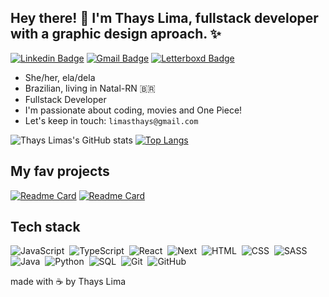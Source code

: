 ## Hey there! 👋 I'm Thays Lima, fullstack developer with a graphic design aproach. ✨

[![Linkedin Badge](https://img.shields.io/badge/-LinkedIn-141321?style=for-the-badge&logo=linkedin&link=https://www.linkedin.com/in/limasthays/)](https://www.linkedin.com/in/limasthays/) [![Gmail Badge](https://img.shields.io/badge/-Gmail-141321?style=for-the-badge&logo=gmail&link=mailto:limasthays@gmail.com)](mailto:limasthays@gmail.com) [![Letterboxd Badge](https://img.shields.io/badge/-Letterboxd-141321?style=for-the-badge&logo=letterboxd&link=https://letterboxd.com/thayslima/)](https://letterboxd.com/thayslima/)


- She/her, ela/dela
- Brazilian, living in Natal-RN  🇧🇷
- Fullstack Developer
- I'm passionate about coding, movies and One Piece!
- Let's keep in touch: ```limasthays@gmail.com```

![Thays Limas's GitHub stats](https://github-readme-stats.vercel.app/api?username=limasthays&count_private=true&theme=radical&show_icons=true&hide=issues,contribs) [![Top Langs](https://github-readme-stats.vercel.app/api/top-langs/?username=limasthays&layout=compact&theme=radical)](https://github.com/limasthays) 


## My fav projects

[![Readme Card](https://github-readme-stats.vercel.app/api/pin/?username=limasthays&repo=stackhub&theme=radical)](https://github.com/limasthays/stackhub)
[![Readme Card](https://github-readme-stats.vercel.app/api/pin/?username=limasthays&repo=sass-multistep-form&theme=radical)](https://github.com/limasthays/sass-multistep-form)

## Tech stack
![JavaScript](https://img.shields.io/badge/-JavaScript-141321?style=for-the-badge&logo=javascript)&nbsp;
![TypeScript](https://img.shields.io/badge/-TypeScript-141321?style=for-the-badge&logo=typescript)&nbsp;
![React](https://img.shields.io/badge/-React-141321?style=for-the-badge&logo=react)&nbsp;
![Next](https://img.shields.io/badge/-NextJS-141321?style=for-the-badge&logo=nextdotjs)&nbsp;
![HTML](https://img.shields.io/badge/-HTML-141321?style=for-the-badge&logo=HTML5)&nbsp;
![CSS](https://img.shields.io/badge/-CSS-141321?style=for-the-badge&logo=CSS3&logoColor=1572B6)&nbsp;
![SASS](https://img.shields.io/badge/-Sass-141321?style=for-the-badge&logo=sass)&nbsp;
![Java](https://img.shields.io/badge/Java-141321?style=for-the-badge&logo=java)&nbsp;
![Python](https://img.shields.io/badge/-Python-141321?style=for-the-badge&logo=python)&nbsp;
![SQL](https://img.shields.io/badge/-Sql-141321?style=for-the-badge&logo=sql)&nbsp;
![Git](https://img.shields.io/badge/-Git-141321?style=for-the-badge&logo=git)&nbsp;
![GitHub](https://img.shields.io/badge/-GitHub-141321?style=for-the-badge&logo=github)&nbsp;


made with ☕ by Thays Lima
